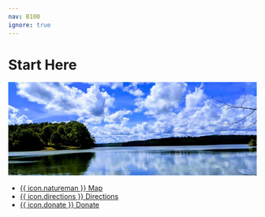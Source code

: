 ```yaml
---
nav: B100
ignore: true
---
```


# Start Here

![Featured Park Image][parkview]

- [{{ icon.natureman }} Map](#!map)
- [{{ icon.directions }} Directions](#!directions)
- [{{ icon.donate }} Donate](#!donate)

[parkview]: ./parkview.jpg#center
